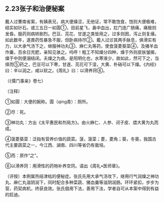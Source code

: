 ## 2.23张子和治便秘案

戴人过曹南省案，有姨表兄，病大便燥涩，无他证，常不敢饱食，饱则大便极难，结实如针石。或三五日一如圊①，目前星飞，鼻中血出，肛门连广肠痛，痛极则发昏。服药则病转剧烈。巴豆、芫花、甘遂之类皆用之，过多则困，泻止则复燥。如此数年，遂畏药性暴急不服，但卧病待尽②。戴人过诊其两手脉息，俱滑实有力，以大承气汤下之，继服神功丸③、麻仁丸等药，使食菠菱葵菜④，及猪羊血作羹，百余日充肥，亲知见骇之。呜呼！粗工不知燥分四种，燥于外则皮肤皱揭，燥于中则便溺结闭。夫燥之为病，是阳明化也，水寒液少，故如此，然可下之，当择而⑤药之，巴豆可以下寒，甘遂、芫花可下湿，大黄、朴硝可以下燥。《内经》曰：辛以润之，咸以软之。《周礼》曰：以滑养窍⑥。

（《儒门事亲》卷七）

〔注释〕

①如圊：大便的婉称。圊（qing青）：厕所。

②尽：死。

③神功丸：方出《太平惠民和剂局方》。由火麻仁、人参、诃子皮、煨大黄为丸而成。

④菠菱葵菜：泛指有营养价值的蔬菜。菠，菠菜；菱，菱角；葵，冬葵，我国古代主要蔬菜之一，今江西、湖南、四川等省仍有栽培。

⑤而：原作“之”。

⑥以滑养窍：用滑性的药物补养空窍。语出《周礼•医师章》。

〔评按〕本例属热结津枯的便秘症。张氏先用大承气汤攻下，继用行气润燥之神功丸、麻仁丸滋阴润下，同时配合多种菜蔬、猪血羹等滋阴润肠。环环紧扣，步步为营，药契病机，终获良效。张氏倡用下法，善用下法，学者自可从本案中得到有益的启迪。
